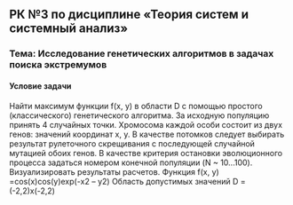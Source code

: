 ## РК №3 по дисциплине «Теория систем и системный анализ»

### Тема: Исследование генетических алгоритмов в задачах поиска экстремумов

#### Условие задачи
Найти максимум функции f(х, у) в области D с помощью простого (классического) генетического алгоритма. 
За исходную популяцию принять 4 случайных точки. Хромосома каждой особи состоит из двух генов: значений координат x, у. В качестве потомков следует выбирать результат рулеточного скрещивания с последующей случайной мутацией обоих генов. В качестве критерия остановки эволюционного процесса задаться номером конечной популяции (N ~ 10...100). Визуализировать результаты расчетов.
Функция f(x, y) =cos(х)cos(у)exp(-х2 – у2)
Область допустимых значений D = (-2,2)х(-2,2) 
